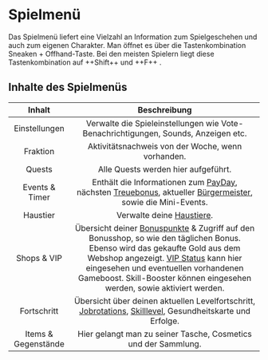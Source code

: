 # Spielmenü 

Das Spielmenü liefert eine Vielzahl an Information zum Spielgeschehen und auch zum eigenen Charakter. Man öffnet es über die Tastenkombination Sneaken + Offhand-Taste. Bei den meisten Spielern liegt diese Tastenkombination auf ++Shift++ und  ++F++ .

## Inhalte des Spielmenüs
| Inhalt | Beschreibung |
|:-:|:-:|
| Einstellungen | Verwalte die Spieleinstellungen wie Vote-Benachrichtigungen, Sounds, Anzeigen etc. |
| Fraktion | Aktivitätsnachweis von der Woche, wenn vorhanden. |
| Quests | Alle Quests werden hier aufgeführt. |
| Events & Timer | Enthält die Informationen zum [PayDay](../../pages/allgemein/payday.md), nächsten [Treuebonus](../../pages/allgemein/Bonuspunkte.md), aktueller [Bürgermeister](../../pages/allgemein/bürgermeister.md), sowie die Mini-Events. |
| Haustier | Verwalte deine [Haustiere](../../pages/pets/allgemein.md). |
| Shops & VIP | Übersicht deiner [Bonuspunkte](../../pages/allgemein/Bonuspunkte.md) & Zugriff auf den Bonusshop, so wie den täglichen Bonus. Ebenso wird das gekaufte Gold aus dem Webshop angezeigt. [VIP Status](../../pages/allgemein/vip.md) kann hier eingesehen und eventuellen vorhandenen Gameboost. Skill-Booster können eingesehen werden, sowie aktiviert werden. |
| Fortschritt | Übersicht über deinen aktuellen Levelfortschritt, [Jobrotations](../../pages/nebenjobs/nebenjobs.md), [Skilllevel](../../pages/skills/allgemein.md), Gesundheitskarte und Erfolge.|
| Items & Gegenstände | Hier gelangt man zu seiner Tasche, Cosmetics und der Sammlung. |
